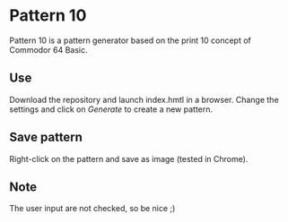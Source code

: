 # Pattern 10

Pattern 10 is a pattern generator based on the print 10 concept of Commodor 64 Basic.

## Use

Download the repository and launch index.hmtl in a browser. Change the settings and click on *Generate* to create a new pattern.

## Save pattern

Right-click on the pattern and save as image (tested in Chrome).

## Note

The user input are not checked, so be nice ;)
